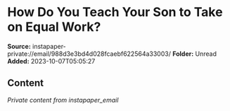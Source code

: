 # How Do You Teach Your Son to Take on Equal Work?

**Source:** instapaper-private://email/988d3e3bd4d028fcaebf622564a33003/
**Folder:** Unread
**Added:** 2023-10-07T05:05:27




## Content
*Private content from instapaper_email*
